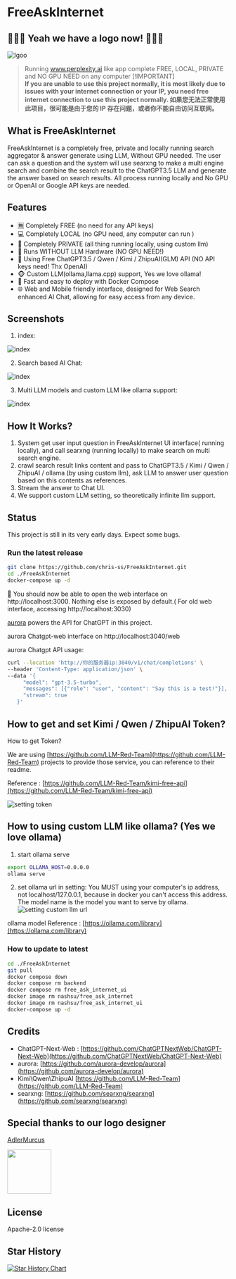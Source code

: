 # FreeAskInternet

## 🎉🎉🎉 Yeah we have a logo now! 🎉🎉🎉

![lgoo](./doc/logo-20240412.png)

> Running www.perplexity.ai like app complete FREE, LOCAL, PRIVATE and NO GPU NEED on any computer
> [!IMPORTANT]  
> **If you are unable to use this project normally, it is most likely due to issues with your internet connection or your IP, you need free internet connection to use this project normally. 如果您无法正常使用此项目，很可能是由于您的 IP 存在问题，或者你不能自由访问互联网。**

## What is FreeAskInternet

FreeAskInternet is a completely free, private and locally running search aggregator & answer generate using LLM, Without GPU needed. The user can ask a question and the system will use searxng to make a multi engine search and combine the search result to the ChatGPT3.5 LLM and generate the answer based on search results. All process running locally and  No GPU or OpenAI or Google API keys are needed.

## Features

- 🈚️ Completely FREE (no need for any API keys)
- 💻 Completely LOCAL (no GPU need, any computer can run )
- 🔐 Completely PRIVATE (all thing running locally, using custom llm)
- 👻 Runs WITHOUT LLM Hardware (NO GPU NEED!)
- 🤩 Using Free ChatGPT3.5 / Qwen / Kimi / ZhipuAI(GLM) API (NO API keys need! Thx OpenAI)
- 🐵 Custom LLM(ollama,llama.cpp) support, Yes we love ollama!
- 🚀 Fast and easy to deploy with Docker Compose
- 🌐 Web and Mobile friendly interface, designed for Web Search enhanced AI Chat, allowing for easy access from any device.

## Screenshots

1. index:

![index](./doc/index.png)

2. Search based AI Chat:

![index](./doc/Screenshot-4.png)

3. Multi LLM models and custom LLM like ollama support:

![index](./doc/Screenshot-5.png)

## How It Works?

1. System get user input question in FreeAskInternet UI interface( running locally), and call searxng (running locally) to make search on multi search engine.
2. crawl search result links content and pass to ChatGPT3.5 / Kimi / Qwen / ZhipuAI / ollama (by using custom llm), ask LLM to answer user question based on this contents as references.
3. Stream the answer to Chat UI.
4. We support custom LLM setting, so theoretically infinite llm support.

## Status

This project is still in its very early days. Expect some bugs.

### Run the latest release

```bash
git clone https://github.com/chris-ss/FreeAskInternet.git
cd ./FreeAskInternet
docker-compose up -d 
```



🎉 You should now be able to open the web interface on http://localhost:3000. Nothing else is exposed by default.( For old web interface, accessing  http://localhost:3030)



[aurora](https://github.com/aurora-develop/aurora) powers the API for ChatGPT in this project.

aurora Chatgpt-web interface on http://localhost:3040/web

aurora Chatgpt API usage:
```bash
curl --location 'http://你的服务器ip:3040/v1/chat/completions' \
--header 'Content-Type: application/json' \
--data '{
     "model": "gpt-3.5-turbo",
     "messages": [{"role": "user", "content": "Say this is a test!"}],
     "stream": true
   }'
```

## How to get and set Kimi / Qwen / ZhipuAI Token?

How to get Token?

We are using [https://github.com/LLM-Red-Team](https://github.com/LLM-Red-Team) projects to provide those service, you can reference to their readme.

Reference : [https://github.com/LLM-Red-Team/kimi-free-api](https://github.com/LLM-Red-Team/kimi-free-api)

![setting token](./doc/Screenshot-3.png)

## How to using custom LLM like ollama? (Yes we love ollama)

1. start ollama serve

```bash
export OLLAMA_HOST=0.0.0.0
ollama serve
```

2. set ollama url in setting:
You MUST using your computer's ip address, not localhost/127.0.0.1, because in docker you can't access this address.
The model name is the model you want to serve by ollama.
![setting custom llm url](./doc/Screenshot-2.png)

ollama model Reference : [https://ollama.com/library](https://ollama.com/library)

### How to update to latest

```bash
cd ./FreeAskInternet
git pull
docker compose down
docker compose rm backend
docker compose rm free_ask_internet_ui
docker image rm nashsu/free_ask_internet
docker image rm nashsu/free_ask_internet_ui
docker-compose up -d
```

## Credits

- ChatGPT-Next-Web : [https://github.com/ChatGPTNextWeb/ChatGPT-Next-Web](https://github.com/ChatGPTNextWeb/ChatGPT-Next-Web)
- aurora: [https://github.com/aurora-develop/aurora](https://github.com/aurora-develop/aurora)
- Kimi\Qwen\ZhipuAI [https://github.com/LLM-Red-Team](https://github.com/LLM-Red-Team)
- searxng: [https://github.com/searxng/searxng](https://github.com/searxng/searxng)

## Special thanks to our logo designer

[AdlerMurcus](https://github.com/AdlerMurcus)

<a href="https://github.com/AdlerMurcus">
  <img src="https://avatars.githubusercontent.com/u/40649955?v=4" width="100" height="100" class="avatar avatar-user width-full border color-bg-default"/>
</a>

## License

Apache-2.0 license

## Star History

[![Star History Chart](https://api.star-history.com/svg?repos=nashsu/FreeAskInternet&type=Date)](https://star-history.com/#nashsu/FreeAskInternet&Date)

